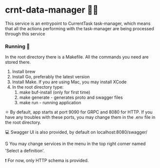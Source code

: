 # crnt-data-manager :man_office_worker:

This service is an entrypoint to CurrentTask task-manager, which means that all the actions performing with the
task-manager are being processed through this service

### Running :runner:

In the root directory there is a Makefile. All the commands you need are stored there.

1) Install brew
2) Install Go, preferably the latest version
3) Install Make. If you are using Mac, you may install XCode
4) In the root directory type:
    1) make buf-install (only for first time)
    2) make generate - generates proto and swagger files
    3) make run - running application

:atom_symbol: By default, app starts at port 9090 for GRPC and 8080 for HTTP.
If you have any troubles with these ports, you may change them in the .env file
in the root directory.

:computer: Swagger UI is also provided, by default on localhost:8080/swagger/

:arrows_clockwise: You may change services in the menu in the top right corner named 'Select a definition'.

:exclamation: For now, only HTTP schema is provided.